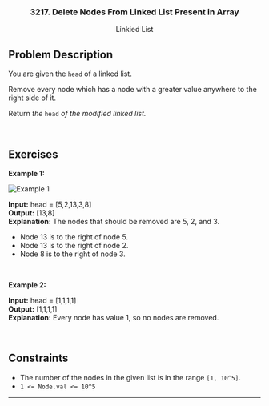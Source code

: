 <p align="center">

  <h3 align="center">3217. Delete Nodes From Linked List Present in Array</h3>

  <p align="center">
    Linkied List
    <br>
  </p>
</p>

## Problem Description

You are given the `head` of a linked list.

Remove every node which has a node with a greater value anywhere to the right side of it.

Return _the_ `head` _of the modified linked list._

&nbsp;

## Exercises

**Example 1:**

![Example 1](https://assets.leetcode.com/uploads/2022/10/02/drawio.png)

**Input:** head = [5,2,13,3,8]  
**Output:** [13,8]  
**Explanation:** The nodes that should be removed are 5, 2, and 3.

- Node 13 is to the right of node 5.
- Node 13 is to the right of node 2.
- Node 8 is to the right of node 3.

&nbsp;

**Example 2:**

**Input:** head = [1,1,1,1]  
**Output:** [1,1,1,1]  
**Explanation:** Every node has value 1, so no nodes are removed.

&nbsp;

## Constraints

- The number of the nodes in the given list is in the range `[1, 10^5]`.
- `1 <= Node.val <= 10^5`

---
